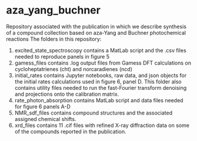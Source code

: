 # aza_yang_buchner
Repository associated with the publication in which we describe synthesis of a compound collection based on aza-Yang and Buchner photochemical reactions
The folders in this repository:
1) excited_state_spectroscopy contains a MatLab script and the .csv files needed to reproduce panels in figure 5
2) gamess_files contains .log output files from Gamess DFT calculations on cycloheptatrienes (cht) and norcaradienes (ncd)
3) initial_rates contains Jupyter notebooks, raw data, and json objects for the initial rates calculations used in figure 6, panel D. This folder also contains utility files needed to run the fast-Fourier transform denoising and projections onto the calibration matrix.
4) rate_photon_absorption contains MatLab script and data files needed for figure 6 panels A-D
5) NMR_sdf_files contains compound structures and the associated assigned chemical shifts.
6) xrd_files contains 11 .cif files with refined X-ray diffraction data on some of the compounds reported in the publication.
